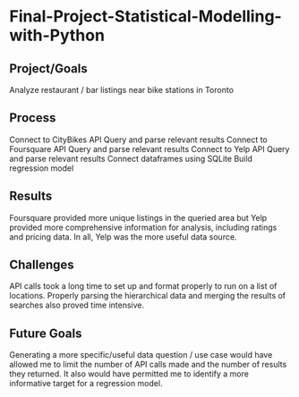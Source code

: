 # Final-Project-Statistical-Modelling-with-Python

## Project/Goals
Analyze restaurant / bar listings near bike stations in Toronto

## Process
Connect to CityBikes API
Query and parse relevant results
Connect to Foursquare API
Query and parse relevant results
Connect to Yelp API
Query and parse relevant results
Connect dataframes using SQLite
Build regression model

## Results
Foursquare provided more unique listings in the queried area but Yelp provided more comprehensive information for analysis, including ratings and pricing data. In all, Yelp was the more useful data source.

## Challenges 
API calls took a long time to set up and format properly to run on a list of locations. Properly parsing the hierarchical data and merging the results of searches also proved time intensive.

## Future Goals
Generating a more specific/useful data question / use case would have allowed me to limit the number of API calls made and the number of results they returned. It also would have permitted me to identify a more informative target for a regression model.
